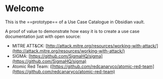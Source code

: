 
# Welcome

This is the ==prototype== of a Use Case Catalogue in Obsidian vault. 

A proof of value to demonstrate how easy it is to create a use case documentation just with open source:
- MITRE ATT&CK: [http://attack.mitre.org/resources/working-with-attack/](http://attack.mitre.org/resources/working-with-attack/)
- SIGMA: [https://github.com/SigmaHQ/sigma](https://github.com/SigmaHQ/sigma)
- Atomic Red Team: ([https://github.com/redcanaryco/atomic-red-team](https://github.com/redcanaryco/atomic-red-team)




